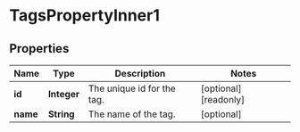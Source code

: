 

# TagsPropertyInner1


## Properties

| Name | Type | Description | Notes |
|------------ | ------------- | ------------- | -------------|
|**id** | **Integer** | The unique id for the tag. |  [optional] [readonly] |
|**name** | **String** | The name of the tag. |  [optional] |



